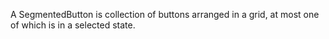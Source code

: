 A SegmentedButton is collection of buttons arranged in a grid, at most one of which is in a selected state.